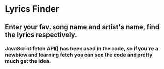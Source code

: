 # Lyrics Finder 

## Enter your fav. song name and artist's name, find the lyrics respectively.

### JavaScript fetch API() has been used in the code, so if you're a newbiew and learning fetch you can see the code and pretty much get the idea.

